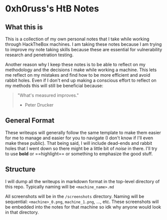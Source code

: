 # 0xh0russ's HtB Notes

## What this is

This is a collection of my own personal notes that I take while working through HackTheBox machines. I am taking these notes because I am trying to improve my note taking skills because these are essential for vulnerability research and penetration testing.

Another reason why I keep these notes is to be able to reflect on my methodology and the decisions I make while working a machine. This lets me reflect on my mistakes and find how to be more efficient and avoid rabbit holes. Even if I don't end up making a conscious effort to reflect on my methods this will still be beneficial because:

> "What's measured improves."
> - Peter Drucker

## General Format

These writeups will generally follow the same template to make them easier for me to manage and easier for you to navigate (I don't know if I'll even make these public). 
That being said, I will include dead-ends and rabbit holes that I went down so there might be a little bit of *noise* in there. I'll try to use **bold** or ==highlight== or something to emphasize the good stuff.

## Structure

I will dump all the writeups in markdown format in the top-level directory of this repo. Typically naming will be `<machine_name>.md`

All screenshots will be in the `/screenshots` directory. Naming will be sequential: `<machine>_0.png`, `machine_1.png`, ..., etc. These screenshots will be embedded into the notes for that machine so idk why anyone would look in that directory.